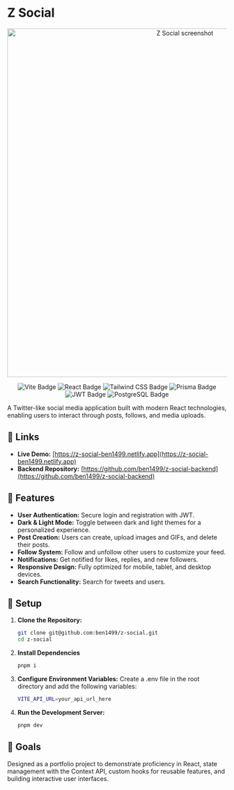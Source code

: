 # Z Social

<p align="center">
  <img src="https://res.cloudinary.com/dfubtb083/image/upload/v1742264912/z-social/k8tuivfes1t8cppm8axb.png" alt="Z Social screenshot" width="800"/>
</p>
<p align="center">
  <img src="https://img.shields.io/badge/Vite-646CFF?style=for-the-badge&logo=vite&logoColor=white" alt="Vite Badge"/>
  <img src="https://img.shields.io/badge/React-61DAFB?style=for-the-badge&logo=react&logoColor=white" alt="React Badge"/>
  <img src="https://img.shields.io/badge/Tailwind_CSS-38B2AC?style=for-the-badge&logo=tailwind-css&logoColor=white" alt="Tailwind CSS Badge"/>
  <img src="https://img.shields.io/badge/Prisma-2D3748?style=for-the-badge&logo=prisma&logoColor=white" alt="Prisma Badge"/>
  <img src="https://img.shields.io/badge/JWT-000?style=for-the-badge&logo=json-web-tokens&logoColor=white" alt="JWT Badge"/>
  <img src="https://img.shields.io/badge/PostgreSQL-4169E1?style=for-the-badge&logo=postgresql&logoColor=white" alt="PostgreSQL Badge"/>
</p>

A Twitter-like social media application built with modern React technologies, enabling users to interact through posts, follows, and media uploads.

## 🔗 Links

- **Live Demo:** [https://z-social-ben1499.netlify.app](https://z-social-ben1499.netlify.app)
- **Backend Repository:** [https://github.com/ben1499/z-social-backend](https://github.com/ben1499/z-social-backend)

## 🌟 Features

- **User Authentication:** Secure login and registration with JWT.
- **Dark & Light Mode:** Toggle between dark and light themes for a personalized experience.
- **Post Creation:** Users can create, upload images and GIFs, and delete their posts.
- **Follow System:** Follow and unfollow other users to customize your feed.
- **Notifications:** Get notified for likes, replies, and new followers.
- **Responsive Design:** Fully optimized for mobile, tablet, and desktop devices.
- **Search Functionality:** Search for tweets and users.

## 🔧 Setup

1. **Clone the Repository:**

   ```bash
   git clone git@github.com:ben1499/z-social.git
   cd z-social
   ```

2. **Install Dependencies**

   ```bash
   pnpm i
   ```

3. **Configure Environment Variables:** Create a .env file in the root directory and add the following variables:

   ```bash
   VITE_API_URL=your_api_url_here
   ```

4. **Run the Development Server:**

   ```bash
   pnpm dev
   ```

## 🎯 Goals

Designed as a portfolio project to demonstrate proficiency in React, state management with the Context API, custom hooks for reusable features, and building interactive user interfaces.
